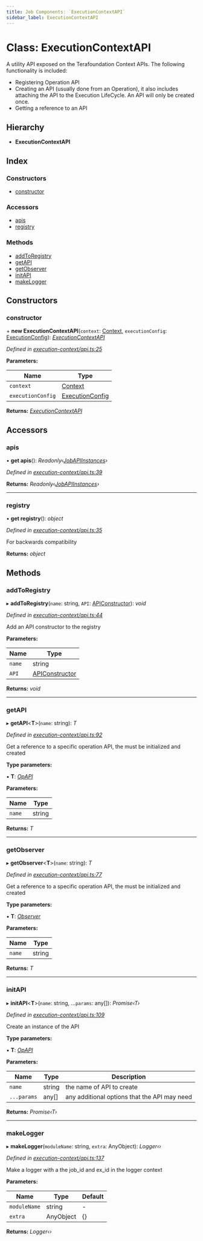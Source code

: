 ```yaml
---
title: Job Components: `ExecutionContextAPI`
sidebar_label: ExecutionContextAPI
---
```


# Class: ExecutionContextAPI

A utility API exposed on the Terafoundation Context APIs.
The following functionality is included:
 - Registering Operation API
 - Creating an API (usually done from an Operation),
   it also includes attaching the API to the Execution LifeCycle.
   An API will only be created once.
 - Getting a reference to an API

## Hierarchy

* **ExecutionContextAPI**

## Index

### Constructors

* [constructor](executioncontextapi.md#constructor)

### Accessors

* [apis](executioncontextapi.md#apis)
* [registry](executioncontextapi.md#registry)

### Methods

* [addToRegistry](executioncontextapi.md#addtoregistry)
* [getAPI](executioncontextapi.md#getapi)
* [getObserver](executioncontextapi.md#getobserver)
* [initAPI](executioncontextapi.md#initapi)
* [makeLogger](executioncontextapi.md#makelogger)

## Constructors

###  constructor

\+ **new ExecutionContextAPI**(`context`: [Context](../interfaces/context.md), `executionConfig`: [ExecutionConfig](../interfaces/executionconfig.md)): *[ExecutionContextAPI](executioncontextapi.md)*

*Defined in [execution-context/api.ts:25](https://github.com/terascope/teraslice/blob/d8feecc03/packages/job-components/src/execution-context/api.ts#L25)*

**Parameters:**

Name | Type |
------ | ------ |
`context` | [Context](../interfaces/context.md) |
`executionConfig` | [ExecutionConfig](../interfaces/executionconfig.md) |

**Returns:** *[ExecutionContextAPI](executioncontextapi.md)*

## Accessors

###  apis

• **get apis**(): *Readonly‹[JobAPIInstances](../interfaces/jobapiinstances.md)›*

*Defined in [execution-context/api.ts:39](https://github.com/terascope/teraslice/blob/d8feecc03/packages/job-components/src/execution-context/api.ts#L39)*

**Returns:** *Readonly‹[JobAPIInstances](../interfaces/jobapiinstances.md)›*

___

###  registry

• **get registry**(): *object*

*Defined in [execution-context/api.ts:35](https://github.com/terascope/teraslice/blob/d8feecc03/packages/job-components/src/execution-context/api.ts#L35)*

For backwards compatibility

**Returns:** *object*

## Methods

###  addToRegistry

▸ **addToRegistry**(`name`: string, `API`: [APIConstructor](../overview.md#apiconstructor)): *void*

*Defined in [execution-context/api.ts:44](https://github.com/terascope/teraslice/blob/d8feecc03/packages/job-components/src/execution-context/api.ts#L44)*

Add an API constructor to the registry

**Parameters:**

Name | Type |
------ | ------ |
`name` | string |
`API` | [APIConstructor](../overview.md#apiconstructor) |

**Returns:** *void*

___

###  getAPI

▸ **getAPI**<**T**>(`name`: string): *T*

*Defined in [execution-context/api.ts:92](https://github.com/terascope/teraslice/blob/d8feecc03/packages/job-components/src/execution-context/api.ts#L92)*

Get a reference to a specific operation API,
the must be initialized and created

**Type parameters:**

▪ **T**: *[OpAPI](../overview.md#opapi)*

**Parameters:**

Name | Type |
------ | ------ |
`name` | string |

**Returns:** *T*

___

###  getObserver

▸ **getObserver**<**T**>(`name`: string): *T*

*Defined in [execution-context/api.ts:77](https://github.com/terascope/teraslice/blob/d8feecc03/packages/job-components/src/execution-context/api.ts#L77)*

Get a reference to a specific operation API,
the must be initialized and created

**Type parameters:**

▪ **T**: *[Observer](observer.md)*

**Parameters:**

Name | Type |
------ | ------ |
`name` | string |

**Returns:** *T*

___

###  initAPI

▸ **initAPI**<**T**>(`name`: string, ...`params`: any[]): *Promise‹T›*

*Defined in [execution-context/api.ts:109](https://github.com/terascope/teraslice/blob/d8feecc03/packages/job-components/src/execution-context/api.ts#L109)*

Create an instance of the API

**Type parameters:**

▪ **T**: *[OpAPI](../overview.md#opapi)*

**Parameters:**

Name | Type | Description |
------ | ------ | ------ |
`name` | string | the name of API to create |
`...params` | any[] | any additional options that the API may need  |

**Returns:** *Promise‹T›*

___

###  makeLogger

▸ **makeLogger**(`moduleName`: string, `extra`: AnyObject): *Logger‹›*

*Defined in [execution-context/api.ts:137](https://github.com/terascope/teraslice/blob/d8feecc03/packages/job-components/src/execution-context/api.ts#L137)*

Make a logger with a the job_id and ex_id in the logger context

**Parameters:**

Name | Type | Default |
------ | ------ | ------ |
`moduleName` | string | - |
`extra` | AnyObject |  {} |

**Returns:** *Logger‹›*
